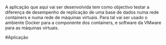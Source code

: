 A aplicação que aqui vai ser desenvolvida tem como objectivo testar a diferença de desempenho de replicação de uma base de dados numa rede containers e numa rede de máquinas virtuais. Para tal vai ser usado o ambiente Docker para a componente dos containers, e software da VMware para as máquinas virtuais.

#Aplicação
